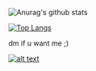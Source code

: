 
![Anurag's github stats](https://github-readme-stats.vercel.app/api?username=Jackintos&show_icons=true&theme=cobalt)

[![Top Langs](https://github-readme-stats.vercel.app/api/top-langs/?username=anuraghazra&langs_count=8)](https://github.com/anuraghazra/github-readme-stats)


dm if u want me ;)


[![alt text][1.1]][1]

<!-- icons with padding -->

[1.1]: https://scontent-hkt1-1.xx.fbcdn.net/v/t1.15752-9/cp0/56786104_371523280116530_604087863146971136_n.png?_nc_cat=106&ccb=2&_nc_sid=ae9488&_nc_ohc=kDkKHkTA468AX8uD6IG&_nc_ht=scontent-hkt1-1.xx&_nc_tp=30&oh=19e919fe5882858182ef701b5c4d0f7c&oe=603353D9g (Facebook icon)

<!-- links to your social media accounts -->

[1]: http://www.facebook.com/skeletondickrising23

